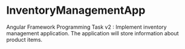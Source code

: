 # InventoryManagementApp
Angular Framework Programming Task v2 : Implement inventory management application. The application will store information about product items.
